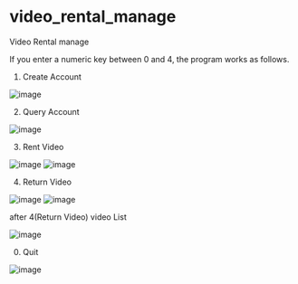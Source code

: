 # video_rental_manage
Video Rental manage

If you enter a numeric key between 0 and 4, the program works as follows.


1. Create Account

![image](https://user-images.githubusercontent.com/67528774/132947897-cd8af5b5-ca8a-4313-bbcd-cbe1d560f0c8.png)

2. Query Account

![image](https://user-images.githubusercontent.com/67528774/132947910-65215834-d6aa-4c55-bfe9-4776c5a7b6b1.png)

3. Rent Video

![image](https://user-images.githubusercontent.com/67528774/132947900-0d030544-e31b-4d87-9fea-6350dc16cfcf.png)
![image](https://user-images.githubusercontent.com/67528774/132947902-43eee9f0-2d39-4155-98c4-be65d5cdb9c9.png)

4. Return Video

![image](https://user-images.githubusercontent.com/67528774/132947912-68c0b571-9204-407c-bf7b-8f759c4e0cce.png)
![image](https://user-images.githubusercontent.com/67528774/132947919-6679e3d9-84ed-4924-b093-941cbe21b6ef.png)

after 4(Return Video) video List

![image](https://user-images.githubusercontent.com/67528774/132947923-7f98725a-f429-4dbf-b8bf-689b4162e5e5.png)

0. Quit

![image](https://user-images.githubusercontent.com/67528774/132947905-6d5441bd-2727-448a-ab89-04d5758577ad.png)
